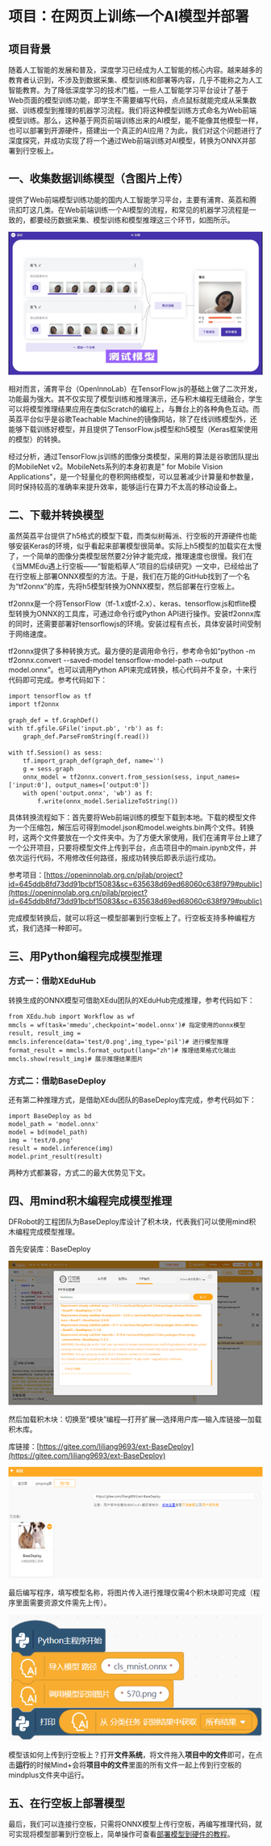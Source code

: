 # 项目：在网页上训练一个AI模型并部署
## 项目背景

随着人工智能的发展和普及，深度学习已经成为人工智能的核心内容。越来越多的教育者认识到，不涉及到数据采集、模型训练和部署等内容，几乎不能称之为人工智能教育。为了降低深度学习的技术门槛，一些人工智能学习平台设计了基于Web页面的模型训练功能，即学生不需要编写代码，点点鼠标就能完成从采集数据、训练模型到推理的机器学习流程。我们将这种模型训练方式命名为Web前端模型训练。那么，这种基于网页前端训练出来的AI模型，能不能像其他模型一样，也可以部署到开源硬件，搭建出一个真正的AI应用？为此，我们对这个问题进行了深度探究，并成功实现了将一个通过Web前端训练对AI模型，转换为ONNX并部署到行空板上。

## 一、收集数据训练模型（含图片上传）

提供了Web前端模型训练功能的国内人工智能学习平台，主要有浦育、英荔和腾讯扣叮这几类。在Web前端训练一个AI模型的流程，和常见的机器学习流程是一致的，都要经历数据采集、模型训练和模型推理这三个环节，如图所示。

![](../../../images/support_resources/web.PNG)

相对而言，浦育平台（OpenInnoLab）在TensorFlow.js的基础上做了二次开发，功能最为强大。其不仅实现了模型训练和推理演示，还与积木编程无缝融合，学生可以将模型推理结果应用在类似Scratch的编程上，与舞台上的各种角色互动。而英荔平台似乎是谷歌Teachable Machine的镜像网站，除了在线训练模型外，还能够下载训练好模型，并且提供了TensorFlow.js模型和h5模型（Keras框架使用的模型）的转换。

经过分析，通过TensorFlow.js训练的图像分类模型，采用的算法是谷歌团队提出的MobileNet v2。MobileNets系列的本身初衷是" for Mobile Vision Applications"，是一个轻量化的卷积网络模型，可以显著减少计算量和参数量，同时保持较高的准确率来提升效率，能够运行在算力不太高的移动设备上。

## 二、下载并转换模型

虽然英荔平台提供了h5格式的模型下载，而类似树莓派、行空板的开源硬件也能够安装Keras的环境，似乎看起来部署模型很简单。实际上h5模型的加载实在太慢了，一个简单的图像分类模型居然要2分钟才能完成，推理速度也很慢。我们在《当MMEdu遇上行空板——“智能稻草人”项目的后续研究》一文中，已经给出了在行空板上部署ONNX模型的方法。于是，我们在万能的GitHub找到了一个名为“tf2onnx”的库，先将h5模型转换为ONNX模型，然后部署在行空板上。

tf2onnx是一个将TensorFlow（tf-1.x或tf-2.x）、keras、tensorflow.js和tflite模型转换为ONNX的工具库，可通过命令行或Python API进行操作。安装tf2onnx库的同时，还需要部署好tensorflowjs的环境。安装过程有点长，具体安装时间受制于网络速度。

tf2onnx提供了多种转换方式。最方便的是调用命令行，参考命令如“python -m tf2onnx.convert --saved-model tensorflow-model-path --output model.onnx”。也可以调用Python API来完成转换，核心代码并不复杂，十来行代码即可完成。参考代码如下：

```
import tensorflow as tf
import tf2onnx
 
graph_def = tf.GraphDef()
with tf.gfile.GFile('input.pb', 'rb') as f:
    graph_def.ParseFromString(f.read())
 
with tf.Session() as sess:
    tf.import_graph_def(graph_def, name='')
    g = sess.graph
    onnx_model = tf2onnx.convert.from_session(sess, input_names=['input:0'], output_names=['output:0'])
    with open('output.onnx', 'wb') as f:
        f.write(onnx_model.SerializeToString())
```

具体转换流程如下：首先要将Web前端训练的模型下载到本地。下载的模型文件为一个压缩包，解压后可得到model.json和model.weights.bin两个文件。转换时，这两个文件要放在一个文件夹中。为了方便大家使用，我们在浦育平台上建了一个公开项目，只要将模型文件上传到平台，点击项目中的main.ipynb文件，并依次运行代码，不用修改任何路径，报成功转换后即表示运行成功。

参考项目：[https://openinnolab.org.cn/pjlab/project?id=645ddb8fd73dd91bcbf15083&sc=635638d69ed68060c638f979#public](https://openinnolab.org.cn/pjlab/project?id=645ddb8fd73dd91bcbf15083&sc=635638d69ed68060c638f979#public)

完成模型转换后，就可以将这一模型部署到行空板上了。行空板支持多种编程方式，我们选择一种即可。

## 三、用Python编程完成模型推理

### 方式一：借助XEduHub

转换生成的ONNX模型可借助XEdu团队的XEduHub完成推理，参考代码如下：

```
from XEdu.hub import Workflow as wf
mmcls = wf(task='mmedu',checkpoint='model.onnx')# 指定使用的onnx模型
result, result_img =  mmcls.inference(data='test/0.png',img_type='pil')# 进行模型推理
format_result = mmcls.format_output(lang="zh")# 推理结果格式化输出
mmcls.show(result_img)# 展示推理结果图片
```

### 方式二：借助BaseDeploy

还有第二种推理方式，是借助XEdu团队的BaseDeploy库完成，参考代码如下：

```
import BaseDeploy as bd
model_path = 'model.onnx'
model = bd(model_path)
img = 'test/0.png'
result = model.inference(img)
model.print_result(result)
```

两种方式都兼容，方式二的最大优势见下文。

## 四、用mind积木编程完成模型推理

DFRobot的工程团队为BaseDeploy库设计了积木块，代表我们可以使用mind积木编程完成模型推理。

首先安装库：BaseDeploy

![](../../../images/support_resources/install.png)

然后加载积木块：切换至“模块”编程—打开扩展—选择用户库—输入库链接—加载积木库。

库链接：[https://gitee.com/liliang9693/ext-BaseDeploy](https://gitee.com/liliang9693/ext-BaseDeploy)

![](../../../images/support_resources/bd.png)

最后编写程序，填写模型名称，将图片传入进行推理仅需4个积木块即可完成（程序里面需要资源文件需先上传）。

![](../../../images/support_resources/bd2.png)

模型该如何上传到行空板上？打开**文件系统**，将文件拖入**项目中的文件**即可，在点击**运行**的时候Mind+会将**项目中的文件**里面的所有文件一起上传到行空板的mindplus文件夹中运行。

## 五、在行空板上部署模型

最后，我们可以连接行空板，只需将ONNX模型上传行空板，再编写推理代码，就可实现将模型部署到行空板上，简单操作可查看[部署模型到硬件的教程](https://xedu.readthedocs.io/zh/master/how_to_use/support_resources/model_convert.html#id11)。

